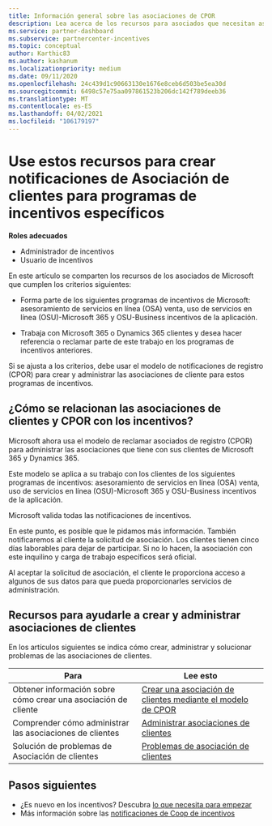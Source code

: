 ```yaml
---
title: Información general sobre las asociaciones de CPOR
description: Lea acerca de los recursos para asociados que necesitan asociar a los clientes a programas de incentivos específicos a través del modelo de notificaciones de registro (CPOR).
ms.service: partner-dashboard
ms.subservice: partnercenter-incentives
ms.topic: conceptual
author: Karthic83
ms.author: kashanum
ms.localizationpriority: medium
ms.date: 09/11/2020
ms.openlocfilehash: 24c439d1c90663130e1676e8ceb6d503be5ea30d
ms.sourcegitcommit: 6498c57e75aa097861523b206dc142f789deeb36
ms.translationtype: MT
ms.contentlocale: es-ES
ms.lasthandoff: 04/02/2021
ms.locfileid: "106179197"
---
```

# <a name="use-these-resources-to-make-customer-association-claims-for-specific-incentives-programs"></a>Use estos recursos para crear notificaciones de Asociación de clientes para programas de incentivos específicos

**Roles adecuados**

- Administrador de incentivos
- Usuario de incentivos

En este artículo se comparten los recursos de los asociados de Microsoft que cumplen los criterios siguientes:

- Forma parte de los siguientes programas de incentivos de Microsoft: asesoramiento de servicios en línea (OSA) venta, uso de servicios en línea (OSU)-Microsoft 365 y OSU-Business incentivos de la aplicación.

- Trabaja con Microsoft 365 o Dynamics 365 clientes y desea hacer referencia o reclamar parte de este trabajo en los programas de incentivos anteriores.

Si se ajusta a los criterios, debe usar el modelo de notificaciones de registro (CPOR) para crear y administrar las asociaciones de cliente para estos programas de incentivos.
 
## <a name="how-do-customer-associations-and-cpor-relate-to-incentives"></a>¿Cómo se relacionan las asociaciones de clientes y CPOR con los incentivos?

Microsoft ahora usa el modelo de reclamar asociados de registro (CPOR) para administrar las asociaciones que tiene con sus clientes de Microsoft 365 y Dynamics 365.

Este modelo se aplica a su trabajo con los clientes de los siguientes programas de incentivos: asesoramiento de servicios en línea (OSA) venta, uso de servicios en línea (OSU)-Microsoft 365 y OSU-Business incentivos de la aplicación.

Microsoft valida todas las notificaciones de incentivos.

En este punto, es posible que le pidamos más información. También notificaremos al cliente la solicitud de asociación. Los clientes tienen cinco días laborables para dejar de participar. Si no lo hacen, la asociación con este inquilino y carga de trabajo específicos será oficial.

Al aceptar la solicitud de asociación, el cliente le proporciona acceso a algunos de sus datos para que pueda proporcionarles servicios de administración. 

## <a name="resources-to-help-you-create-and-manage-customer-associations"></a>Recursos para ayudarle a crear y administrar asociaciones de clientes

En los artículos siguientes se indica cómo crear, administrar y solucionar problemas de las asociaciones de clientes.

|  **Para**  |  **Lee esto**  |
|--------------|-----------|
| Obtener información sobre cómo crear una asociación de cliente  | [Crear una asociación de clientes mediante el modelo de CPOR](submit-osa-claim.md)  |
|Comprender cómo administrar las asociaciones de clientes  | [Administrar asociaciones de clientes](incentives-manage-customer-associations.md)  |
|Solución de problemas de Asociación de clientes  | [Problemas de asociación de clientes](incentives-customer-association-issues.md)  |

## <a name="next-steps"></a>Pasos siguientes

- ¿Es nuevo en los incentivos? Descubra [lo que necesita para empezar](incentives-get-started-intro.md)
- Más información sobre las [notificaciones de Coop de incentivos](claims-overview.md)
